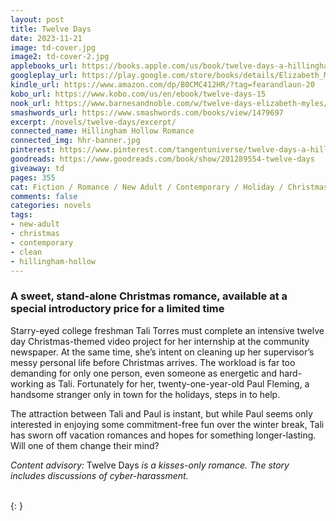 ```yaml
---
layout: post
title: Twelve Days
date: 2023-11-21
image: td-cover.jpg
image2: td-cover-2.jpg
applebooks_url: https://books.apple.com/us/book/twelve-days-a-hillingham-hollow-romance/id6472092327
googleplay_url: https://play.google.com/store/books/details/Elizabeth_Myles_Twelve_Days?id=AOXiEAAAQBAJ
kindle_url: https://www.amazon.com/dp/B0CMC412HR/?tag=fearandlaun-20
kobo_url: https://www.kobo.com/us/en/ebook/twelve-days-15
nook_url: https://www.barnesandnoble.com/w/twelve-days-elizabeth-myles/1144329915?ean=2940185882962
smashwords_url: https://www.smashwords.com/books/view/1479697
excerpt: /novels/twelve-days/excerpt/
connected_name: Hillingham Hollow Romance
connected_img: hhr-banner.jpg
pinterest: https://www.pinterest.com/tangentuniverse/twelve-days-a-hillingham-hollow-romance/
goodreads: https://www.goodreads.com/book/show/201289554-twelve-days
giveaway: td
pages: 355
cat: Fiction / Romance / New Adult / Contemporary / Holiday / Christmas
comments: false
categories: novels
tags:
- new-adult
- christmas
- contemporary
- clean
- hillingham-hollow
---
```


### A sweet, stand-alone Christmas romance, available at a special introductory price for a limited time

Starry-eyed college freshman Tali Torres must complete an intensive twelve day Christmas-themed video project for her internship at the community newspaper. At the same time, she’s intent on cleaning up her supervisor’s messy personal life before Christmas arrives. The workload is far too demanding for only one person, even someone as energetic and hard-working as Tali. Fortunately for her, twenty-one-year-old Paul Fleming, a handsome stranger only in town for the holidays, steps in to help.

The attraction between Tali and Paul is instant, but while Paul seems only interested in enjoying some commitment-free fun over the winter break, Tali has sworn off vacation romances and hopes for something longer-lasting. Will one of them change their mind?

*Content advisory:*  Twelve Days *is a kisses-only romance. The story includes discussions of cyber-harassment.*

<br />
{: }
